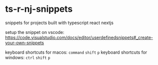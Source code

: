 # ts-r-nj-snippets

snippets for projects built with typescript react nextjs

setup the snippet on vscode: https://code.visualstudio.com/docs/editor/userdefinedsnippets#_create-your-own-snippets

keyboard shortcuts for macos: `command` `shift` `p`
keyboard shortcuts for windows: `ctrl` `shift` `p`
